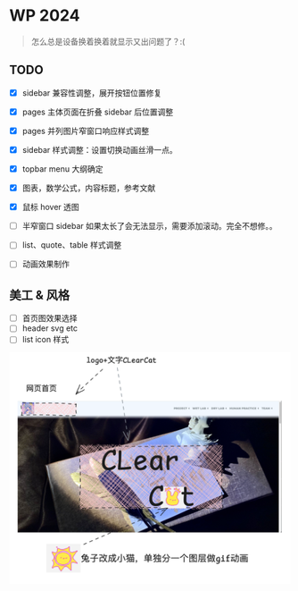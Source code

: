 # WP 2024

> 怎么总是设备换着换着就显示又出问题了？:(

## TODO

- [x] sidebar 兼容性调整，展开按钮位置修复
- [x] pages 主体页面在折叠 sidebar 后位置调整
- [x] pages 并列图片窄窗口响应样式调整
- [x] sidebar 样式调整：设置切换动画丝滑一点。
- [x] topbar menu 大纲确定
- [x] 图表，数学公式，内容标题，参考文献
- [x] 鼠标 hover 透图
- [ ] 半窄窗口 sidebar 如果太长了会无法显示，需要添加滚动。完全不想修。。
- [ ] list、quote、table 样式调整
- [ ] 动画效果制作


## 美工 & 风格

- [ ] 首页图效果选择
- [ ] header svg etc
- [ ] list icon 样式

![alt text](img/README/image.png)

